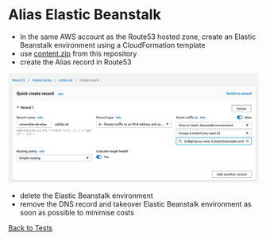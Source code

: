 # Alias Elastic Beanstalk
* In the same AWS account as the Route53 hosted zone, create an Elastic Beanstalk environment using a CloudFormation template
* use [content.zip](../../domain-protect/terraform-modules/lambda-takeover/code/takeover/eb-content/content.zip) from this repository
* create the Alias record in Route53

![Alt text](images/alias-eb.png?raw=true "DNS Record")

* delete the Elastic Beanstalk environment
* remove the DNS record and takeover Elastic Beanstalk environment as soon as possible to minimise costs

[Back to Tests](../tests.md)
